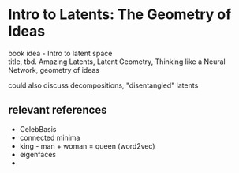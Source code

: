 # Intro to Latents: The Geometry of Ideas

book idea - Intro to latent space  
title, tbd. Amazing Latents, Latent Geometry, Thinking like a Neural Network, geometry of ideas

could also discuss decompositions, "disentangled" latents

## relevant references

* CelebBasis
* connected minima
* king - man + woman = queen (word2vec)
* eigenfaces
* 

